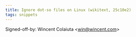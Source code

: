```yaml
---
title: Ignore dot-so files on Linux (wikitext, 25c10e2)
tags: snippets
---
```


Signed-off-by: Wincent Colaiuta &lt;win@wincent.com&gt;
